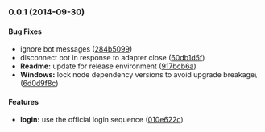 <a name="0.0.1"></a>
### 0.0.1 (2014-09-30)


#### Bug Fixes

* ignore bot messages ([284b5099](http://github.com/sococo/hubot-sococo/commit/284b509919f071e38c41b739fad967022c73f17e))
* disconnect bot in response to adapter close ([60db1d5f](http://github.com/sococo/hubot-sococo/commit/60db1d5fa70c80edbd03cff2ae0abc1b1a41b64a))
* **Readme:** update for release environment ([917bcb6a](http://github.com/sococo/hubot-sococo/commit/917bcb6a3f6d7b6666861f4819f917e78963f1a0))
* **Windows:** lock node dependency versions to avoid upgrade breakage\ ([6d0d9f8c](http://github.com/sococo/hubot-sococo/commit/6d0d9f8c5716777edb29c50e06d94053f096f797))


#### Features

* **login:** use the official login sequence ([010e622c](http://github.com/sococo/hubot-sococo/commit/010e622c962075bac4d380ea4a973409b7c5d549))


